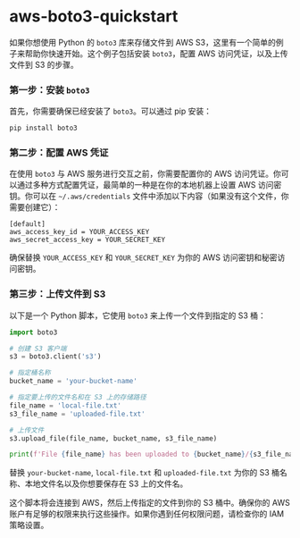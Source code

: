 # aws-boto3-quickstart
如果你想使用 Python 的 `boto3` 库来存储文件到 AWS S3，这里有一个简单的例子来帮助你快速开始。这个例子包括安装 `boto3`，配置 AWS 访问凭证，以及上传文件到 S3 的步骤。

### 第一步：安装 `boto3`

首先，你需要确保已经安装了 `boto3`。可以通过 pip 安装：

```bash
pip install boto3
```

### 第二步：配置 AWS 凭证

在使用 `boto3` 与 AWS 服务进行交互之前，你需要配置你的 AWS 访问凭证。你可以通过多种方式配置凭证，最简单的一种是在你的本地机器上设置 AWS 访问密钥。你可以在 `~/.aws/credentials` 文件中添加以下内容（如果没有这个文件，你需要创建它）：

```
[default]
aws_access_key_id = YOUR_ACCESS_KEY
aws_secret_access_key = YOUR_SECRET_KEY
```

确保替换 `YOUR_ACCESS_KEY` 和 `YOUR_SECRET_KEY` 为你的 AWS 访问密钥和秘密访问密钥。

### 第三步：上传文件到 S3

以下是一个 Python 脚本，它使用 `boto3` 来上传一个文件到指定的 S3 桶：

```python
import boto3

# 创建 S3 客户端
s3 = boto3.client('s3')

# 指定桶名称
bucket_name = 'your-bucket-name'

# 指定要上传的文件名和在 S3 上的存储路径
file_name = 'local-file.txt'
s3_file_name = 'uploaded-file.txt'

# 上传文件
s3.upload_file(file_name, bucket_name, s3_file_name)

print(f'File {file_name} has been uploaded to {bucket_name}/{s3_file_name}')
```

替换 `your-bucket-name`, `local-file.txt` 和 `uploaded-file.txt` 为你的 S3 桶名称、本地文件名以及你想要保存在 S3 上的文件名。

这个脚本将会连接到 AWS，然后上传指定的文件到你的 S3 桶中。确保你的 AWS 账户有足够的权限来执行这些操作。如果你遇到任何权限问题，请检查你的 IAM 策略设置。

# 
